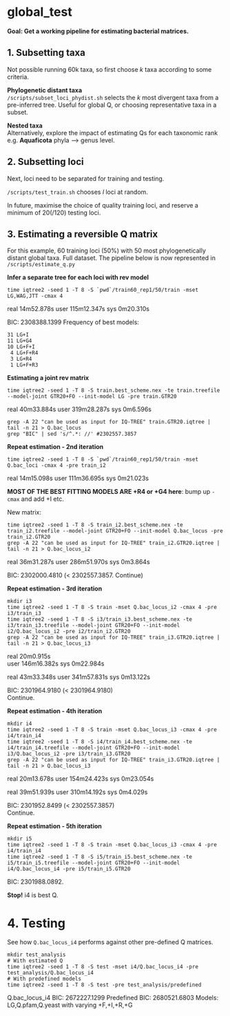 # global_test  

**Goal: Get a working pipeline for estimating bacterial matrices.**

## 1. Subsetting taxa  

Not possible running 60k taxa, so first choose *k* taxa according to some criteria.  

**Phylogenetic distant taxa**  
`/scripts/subset_loci_phydist.sh` selects the *k* most divergent taxa from a pre-inferred tree. Useful for global Q, or choosing representative taxa in a subset.  

**Nested taxa**  
Alternatively, explore the impact of estimating Qs for each taxonomic rank e.g. **Aquaficota** phyla --> genus level.  

## 2. Subsetting loci  

Next, loci need to be separated for training and testing.  

`/scripts/test_train.sh` chooses *l* loci at random.  

In future, maximise the choice of quality training loci, and reserve a minimum of 20(/120) testing loci.  

## 3. Estimating a reversible Q matrix

For this example, 60 training loci (50%) with 50 most phylogenetically distant global taxa. Full dataset. The pipeline below is now represented in `/scripts/estimate_q.py`

**Infer a separate tree for each loci with rev model**  

```
time iqtree2 -seed 1 -T 8 -S `pwd`/train60_rep1/50/train -mset LG,WAG,JTT -cmax 4
```

real    14m52.878s 
user    115m12.347s
sys     0m20.310s  

BIC: 2308388.1399
Frequency of best models:
```
31 LG+I
11 LG+G4
10 LG+F+I
 4 LG+F+R4
 3 LG+R4
 1 LG+F+R3
```

**Estimating a joint rev matrix**  

```
time iqtree2 -seed 1 -T 8 -S train.best_scheme.nex -te train.treefile --model-joint GTR20+FO --init-model LG -pre train.GTR20
```  

real    40m33.884s 
user    319m28.287s
sys     0m6.596s   

```
grep -A 22 "can be used as input for IQ-TREE" train.GTR20.iqtree | tail -n 21 > Q.bac_locus
grep "BIC" | sed 's/^.*: //' #2302557.3857
```

**Repeat estimation - 2nd iteration**  

```
time iqtree2 -seed 1 -T 8 -S `pwd`/train60_rep1/50/train -mset Q.bac_loci -cmax 4 -pre train_i2
```

real    14m15.098s 
user    111m36.695s
sys     0m21.023s  

**MOST OF THE BEST FITTING MODELS ARE +R4 or +G4 here**: bump up `-cmax` and add +I etc.  

New matrix:  
```
time iqtree2 -seed 1 -T 8 -S train_i2.best_scheme.nex -te train_i2.treefile --model-joint GTR20+FO --init-model Q.bac_locus -pre train_i2.GTR20
grep -A 22 "can be used as input for IQ-TREE" train_i2.GTR20.iqtree | tail -n 21 > Q.bac_locus_i2
```  

real    36m31.287s 
user    286m51.970s
sys     0m3.864s   

BIC: 2302000.4810 (< 2302557.3857. Continue)  

**Repeat estimation - 3rd iteration**  

```
mkdir i3
time iqtree2 -seed 1 -T 8 -S train -mset Q.bac_locus_i2 -cmax 4 -pre i3/train_i3
time iqtree2 -seed 1 -T 8 -S i3/train_i3.best_scheme.nex -te i3/train_i3.treefile --model-joint GTR20+FO --init-model i2/Q.bac_locus_i2 -pre i2/train_i2.GTR20
grep -A 22 "can be used as input for IQ-TREE" train_i3.GTR20.iqtree | tail -n 21 > Q.bac_locus_i3
```

real    20m0.915s   
user    146m16.382s 
sys     0m22.984s   

real    43m33.348s 
user    341m57.831s
sys     0m13.122s  

BIC: 2301964.9180 (< 2301964.9180)  
Continue.  

**Repeat estimation - 4th iteration**  

```
mkdir i4
time iqtree2 -seed 1 -T 8 -S train -mset Q.bac_locus_i3 -cmax 4 -pre i4/train_i4
time iqtree2 -seed 1 -T 8 -S i4/train_i4.best_scheme.nex -te i4/train_i4.treefile --model-joint GTR20+FO --init-model i3/Q.bac_locus_i2 -pre i3/train_i3.GTR20
grep -A 22 "can be used as input for IQ-TREE" train_i3.GTR20.iqtree | tail -n 21 > Q.bac_locus_i3
```

real    20m13.678s 
user    154m24.423s
sys     0m23.054s  

real    39m51.939s 
user    310m14.192s
sys     0m4.029s   

BIC: 2301952.8499 (< 2302557.3857)  
Continue.  

**Repeat estimation - 5th iteration**  

```
mkdir i5
time iqtree2 -seed 1 -T 8 -S train -mset Q.bac_locus_i3 -cmax 4 -pre i4/train_i4
time iqtree2 -seed 1 -T 8 -S i5/train_i5.best_scheme.nex -te i5/train_i5.treefile --model-joint GTR20+FO --init-model i4/Q.bac_locus_i4 -pre i5/train_i5.GTR20
```

BIC: 2301988.0892.

**Stop!** i4 is best Q.  

# 4. Testing  
See how `Q.bac_locus_i4` performs against other pre-defined Q matrices.  
```
mkdir test_analysis
# With estimated Q
time iqtree2 -seed 1 -T 8 -S test -mset i4/Q.bac_locus_i4 -pre test_analysis/Q.bac_locus_i4
# With predefined models
time iqtree2 -seed 1 -T 8 -S test -pre test_analysis/predefined
```

Q.bac_locus_i4 BIC: 2672227.1299
Predefined BIC: 2680521.6803 Models: LG,Q.pfam,Q.yeast with varying +F,+I,+R,+G

